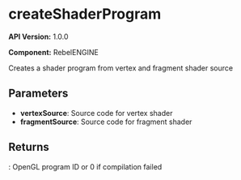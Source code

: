 # createShaderProgram

**API Version:** 1.0.0

**Component:** RebelENGINE

Creates a shader program from vertex and fragment shader source

## Parameters

- **vertexSource**: Source code for vertex shader
- **fragmentSource**: Source code for fragment shader

## Returns

: OpenGL program ID or 0 if compilation failed

